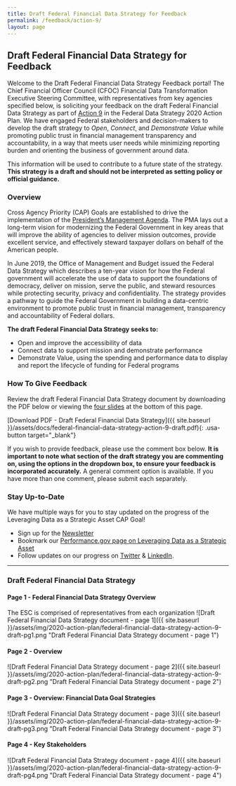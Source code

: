 ```yaml
---
title: Draft Federal Financial Data Strategy for Feedback
permalink: /feedback/action-9/
layout: page
---
```


## Draft Federal Financial Data Strategy for Feedback

Welcome to the Draft Federal Financial Data Strategy Feedback portal! The Chief Financial Officer Council (CFOC) Financial Data Transformation Executive Steering Committee, with representatives from key agencies specified below, is soliciting your feedback on the draft Federal Financial Data Strategy as part of [Action 9](../../action-plan/#action-9-improve-financial-management-data-standards) in the Federal Data Strategy 2020 Action Plan. We have engaged Federal stakeholders and decision-makers to develop the draft strategy to *Open*, *Connect*, and *Demonstrate Value* while promoting public trust in financial management transparency and accountability, in a way that meets user needs while minimizing reporting burden and orienting the business of government around data.

This information will be used to contribute to a future state of the strategy. **This strategy is a draft and should not be interpreted as setting policy or official guidance.**

### Overview

Cross Agency Priority (CAP) Goals are established to drive the implementation of the [President’s Management Agenda](https://www.whitehouse.gov/omb/management/pma/). The PMA lays out a long-term vision for modernizing the Federal Government in key areas that will improve the ability of agencies to deliver mission outcomes, provide excellent service, and effectively steward taxpayer dollars on behalf of the American people.

In June 2019, the Office of Management and Budget issued the Federal Data Strategy which describes a ten-year vision for how the Federal government will accelerate the use of data to support the foundations of democracy, deliver on mission, serve the public, and steward resources while protecting security, privacy and confidentiality. The strategy provides a pathway to guide the Federal Government in building a data-centric environment to promote public trust in financial management, transparency and accountability of Federal dollars.

**The draft Federal Financial Data Strategy seeks to:**

* Open and improve the accessibility of data
* Connect data to support mission and demonstrate performance
* Demonstrate Value, using the spending and performance data to display and report the lifecycle of funding for Federal programs

### How To Give Feedback

Review the draft Federal Financial Data Strategy document by downloading the PDF below or viewing the [four slides](#draft-federal-financial-data-strategy) at the bottom of this page.

[Download PDF - Draft Federal Financial Data Strategy]({{ site.baseurl }}/assets/docs/federal-financial-data-strategy-action-9-draft.pdf){: .usa-button target="_blank"}

If you wish to provide feedback, please use the comment box below. **It is important to note what section of the draft strategy you are commenting on, using the options in the dropdown box, to ensure your feedback is incorporated accurately.** A general comment option is available. If you have more than one comment, please submit each separately.

### Stay Up-to-Date

We have multiple ways for you to stay updated on the progress of the Leveraging Data as a Strategic Asset CAP Goal!
* Sign up for the [Newsletter](https://public.govdelivery.com/accounts/USGSA/subscribers/new?topic_id=USGSA_756)
* Bookmark our [Performance.gov page on Leveraging Data as a Strategic Asset](https://trumpadministration.archives.performance.gov/CAP/leveragingdata/)
* Follow updates on our progress on [Twitter](https://twitter.com/PerformanceGov?lang=en) & [LinkedIn](https://www.linkedin.com/company/performance-gov/).

---

### Draft Federal Financial Data Strategy

#### Page 1 - Federal Financial Data Strategy Overview
The ESC is comprised of representatives from each organization
![Draft Federal Financial Data Strategy document - page 1]({{ site.baseurl }}/assets/img/2020-action-plan/federal-financial-data-strategy-action-9-draft-pg1.png "Draft Federal Financial Data Strategy document - page 1")

#### Page 2 - Overview
![Draft Federal Financial Data Strategy document - page 2]({{ site.baseurl }}/assets/img/2020-action-plan/federal-financial-data-strategy-action-9-draft-pg2.png "Draft Federal Financial Data Strategy document - page 2")

#### Page 3 - Overview: Financial Data Goal Strategies
![Draft Federal Financial Data Strategy document - page 3]({{ site.baseurl }}/assets/img/2020-action-plan/federal-financial-data-strategy-action-9-draft-pg3.png "Draft Federal Financial Data Strategy document - page 3")

#### Page 4 - Key Stakeholders
![Draft Federal Financial Data Strategy document - page 4]({{ site.baseurl }}/assets/img/2020-action-plan/federal-financial-data-strategy-action-9-draft-pg4.png "Draft Federal Financial Data Strategy document - page 4")
